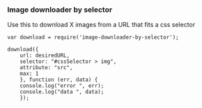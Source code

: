 ### Image downloader by selector

Use this to download X images from a URL that fits a css selector

```
var download = require('image-downloader-by-selector');

download({
    url: desiredURL,
    selector: "#cssSelector > img",
    attribute: "src",
    max: 1
    }, function (err, data) {
    console.log("error ", err);
    console.log("data ", data);
    });
```
